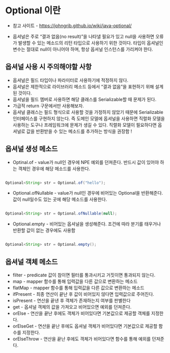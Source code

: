 # Optional 이란
* 참고 사이트  - https://johngrib.github.io/wiki/java-optional/

* 옵셔널은 주로 “결과 없음(no result)”을 나타낼 필요가 있고 null을 사용하면 오류가 발생할 수 있는 메소드의 리턴 타입으로 사용하기 위한 것이다. 타입이 옵셔널인 변수는 절대로 null이 아니어야 하며, 항상 옵셔널 인스턴스를 가리켜야 한다.

## 옵셔널 사용 시 주의해야할 사항
* 옵셔널은 필드 타입이나 파라미터로 사용하기에 적정하지 않다.
* 옵셔널은 제한적으로 라이브러리 메소드 등에서 “결과 없음”을 표현하기 위해 설계된 것이다.
* 옵셔널을 필드 멤버로 사용하면 해당 클래스를 Serializable할 때 문제가 된다.
* 가급적 return 구문에서만 사용해보자.
* 옵셔널 클래스는 필드 형식으로 사용할 것을 가정하지 않았기 때문에 Serializable 인터페이스를 구현하지 않는다. 즉 도메인 모델에 옵셔널을 사용하면 직렬화 모델을 사용하는 도구나 프레임워크에 문제가 생길 수 있다. 직렬화 모델이 필요하다면 옵셔널로 값을 반환받을 수 있는 메소드를 추가하는 방식을 권장함 !



## 옵셔널 생성 메소드
* Optinal.of - value가 null인 경우에 NPE 예외를 던져준다. 반드시 값이 있어야 하는 객체인 경우에 해당 메소드를 사용한다.
``` java

Optional<String> str = Optional.of("hello");

```

* Optional.ofNullable - value가  null인 경우에 비어있는 Optional을 반환해준다. 값이 null일수도 있는 곳에 해당 메소드를 사용한다.
``` java

Optional<String> str = Optional.ofNullable(null);

```

* Optional.empty - 비어있는 옵셔널을 생성해준다. 조건에 따라 분기를 태우거나 반환할 값이 없는 경우에도 사용함
``` java

Optional<String> str = Optional.empty();

```


## 옵셔널 객체 메소드
* filter - predicate 값이 참이면 필터를 통과시키고 거짓이면 통과되지 않는다.
* map - mapper 함수를 통해 입력값을 다른 값으로 변환하는 메소드
* flatMap - mapper 함수를 통해 입력값을 다른 값으로 변환하는 메소드 
* ifPresent - 최종 연산이 끝난 후 값이 비어있지 않다면 입력값으로 주어진다. 
* isPresent - 연산을 끝낸 후 객체가 존재하는지 여부를 판별한다
* get - 옵셔널 객체의 값을 가져오고 비어있으면 예외를 던져준다.
* orElse - 연산을 끝난 후에도 객체가 비어있다면 기본값으로 제공할 객체를 지정한다.
* orElseGet - 연산을 끝난 후에도 옵셔널 객체가 비어있다면 기본값으로 제공할 함수를 지정한다.
* orElseThrow - 연산을 끝난 후에도 객체가 비어있다면 함수를 통해 예외를 던져준다.
